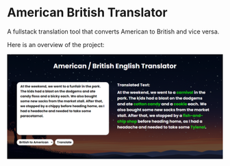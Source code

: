 # American British Translator

A fullstack translation tool that converts American to British and vice versa.

Here is an overview of the project:

![Project Screenshot](public/translator.PNG)
